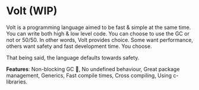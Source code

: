 
# Volt (WIP)

Volt is a programming language aimed to be fast & simple at the same time. You can write both high & low level code. You can choose to use the GC or not or 50/50. In other words, Volt provides choice. Some want performance, others want safety and fast development time. You choose.

That being said, the language defaults towards safety.

**Features**: Non-blocking GC 🙌, No undefined behaviour, Great package management, Generics, Fast compile times, Cross compiling, Using c-libraries.

